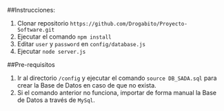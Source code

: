 ﻿##Instrucciones:

1. Clonar repositorio `https://github.com/Drogabito/Proyecto-Software.git`
1. Ejecutar el comando `npm install`
1. Editar `user` y `password` en `config/database.js`
1. Ejecutar `node server.js`
 
##Pre-requisitos
1. Ir al directorio `/config` y ejecutar el comando `source DB_SADA.sql` para crear la Base de Datos en caso de que no exista.
2. Si el comando anterior no funciona, importar de forma manual la Base de Datos a través de `MySql`.
